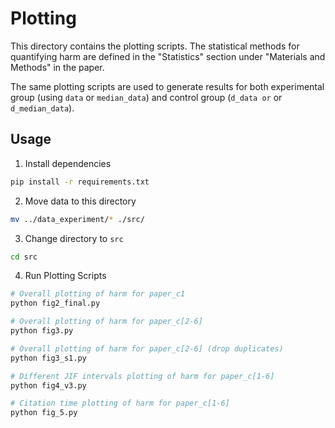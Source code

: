 # Plotting

This directory contains the plotting scripts. The statistical methods for quantifying harm are defined in the "Statistics" section under "Materials and Methods" in the paper.

The same plotting scripts are used to generate results for both experimental group (using `data` or `median_data`) and control group (`d_data or` or `d_median_data`). 

## Usage

1. Install dependencies

```bash
pip install -r requirements.txt
```

2. Move data to this directory

```bash
mv ../data_experiment/* ./src/
```

3. Change directory to `src`

```bash
cd src
```

4. Run Plotting Scripts

```bash
# Overall plotting of harm for paper_c1
python fig2_final.py

# Overall plotting of harm for paper_c[2-6]
python fig3.py

# Overall plotting of harm for paper_c[2-6] (drop duplicates)
python fig3_s1.py

# Different JIF intervals plotting of harm for paper_c[1-6]
python fig4_v3.py

# Citation time plotting of harm for paper_c[1-6]
python fig_5.py
```
